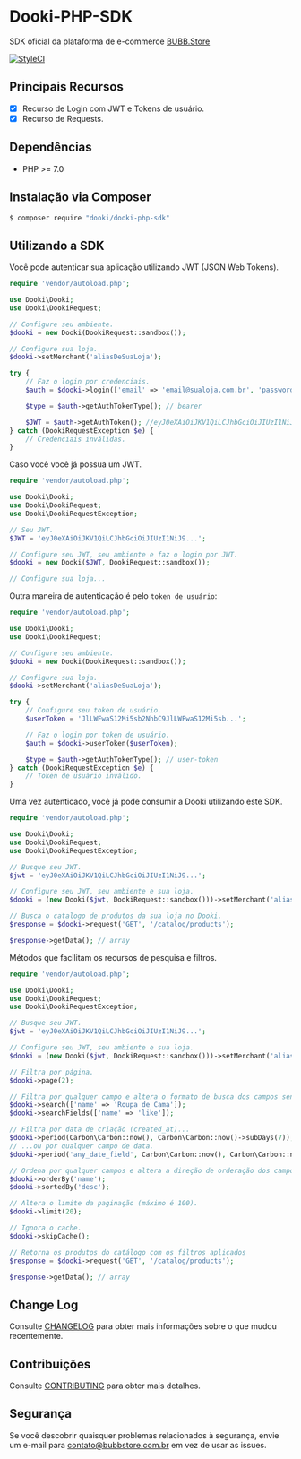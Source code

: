 # Dooki-PHP-SDK

SDK oficial da plataforma de e-commerce [BUBB.Store](https://www.bubbstore.com.br)

[![StyleCI](https://styleci.io/repos/118114699/shield?branch=master)](https://styleci.io/repos/118114699)

## Principais Recursos

* [x] Recurso de Login com JWT e Tokens de usuário.
* [x] Recurso de Requests.

## Dependências

* PHP >= 7.0

## Instalação via Composer

```bash
$ composer require "dooki/dooki-php-sdk"
```

## Utilizando a SDK

Você pode autenticar sua aplicação utilizando JWT (JSON Web Tokens).

```php
require 'vendor/autoload.php';

use Dooki\Dooki;
use Dooki\DookiRequest;

// Configure seu ambiente.
$dooki = new Dooki(DookiRequest::sandbox());

// Configure sua loja.
$dooki->setMerchant('aliasDeSuaLoja');

try {
	// Faz o login por credenciais.
	$auth = $dooki->login(['email' => 'email@sualoja.com.br', 'password' => 'senha']);

	$type = $auth->getAuthTokenType(); // bearer

	$JWT = $auth->getAuthToken(); //eyJ0eXAiOiJKV1QiLCJhbGciOiJIUzI1NiJ9...
} catch (DookiRequestException $e) {
	// Credenciais inválidas.
}
```

Caso você você já possua um JWT.

```php
require 'vendor/autoload.php';

use Dooki\Dooki;
use Dooki\DookiRequest;
use Dooki\DookiRequestException;

// Seu JWT.
$JWT = 'eyJ0eXAiOiJKV1QiLCJhbGciOiJIUzI1NiJ9...';

// Configure seu JWT, seu ambiente e faz o login por JWT.
$dooki = new Dooki($JWT, DookiRequest::sandbox());

// Configure sua loja...
```

Outra maneira de autenticação é pelo `token de usuário`:

```php
require 'vendor/autoload.php';

use Dooki\Dooki;
use Dooki\DookiRequest;

// Configure seu ambiente.
$dooki = new Dooki(DookiRequest::sandbox());

// Configure sua loja.
$dooki->setMerchant('aliasDeSuaLoja');

try {
	// Configure seu token de usuário.
	$userToken = 'JlLWFwaS12Mi5sb2NhbC9JlLWFwaS12Mi5sb...';

	// Faz o login por token de usuário.
	$auth = $dooki->userToken($userToken);

	$type = $auth->getAuthTokenType(); // user-token
} catch (DookiRequestException $e) {
	// Token de usuário inválido.
}
```

Uma vez autenticado, você já pode consumir a Dooki utilizando este SDK.

```php
require 'vendor/autoload.php';

use Dooki\Dooki;
use Dooki\DookiRequest;
use Dooki\DookiRequestException;

// Busque seu JWT.
$jwt = 'eyJ0eXAiOiJKV1QiLCJhbGciOiJIUzI1NiJ9...';

// Configure seu JWT, seu ambiente e sua loja.
$dooki = (new Dooki($jwt, DookiRequest::sandbox()))->setMerchant('aliasDeSuaLoja');

// Busca o catalogo de produtos da sua loja no Dooki.
$response = $dooki->request('GET', '/catalog/products');

$response->getData(); // array
```

Métodos que facilitam os recursos de pesquisa e filtros.

```php
require 'vendor/autoload.php';

use Dooki\Dooki;
use Dooki\DookiRequest;
use Dooki\DookiRequestException;

// Busque seu JWT.
$jwt = 'eyJ0eXAiOiJKV1QiLCJhbGciOiJIUzI1NiJ9...';

// Configure seu JWT, seu ambiente e sua loja.
$dooki = (new Dooki($jwt, DookiRequest::sandbox()))->setMerchant('aliasDeSuaLoja');

// Filtra por página.
$dooki->page(2);

// Filtra por qualquer campo e altera o formato de busca dos campos sendo filtrados (LIKE).
$dooki->search(['name' => 'Roupa de Cama']);
$dooki->searchFields(['name' => 'like']);

// Filtra por data de criação (created_at)...
$dooki->period(Carbon\Carbon::now(), Carbon\Carbon::now()->subDays(7));
// ...ou por qualquer campo de data.
$dooki->period('any_date_field', Carbon\Carbon::now(), Carbon\Carbon::now()->subDays(7));

// Ordena por qualquer campos e altera a direção de orderação dos campos sendo ordenados.
$dooki->orderBy('name');
$dooki->sortedBy('desc');

// Altera o limite da paginação (máximo é 100).
$dooki->limit(20);

// Ignora o cache.
$dooki->skipCache();

// Retorna os produtos do catálogo com os filtros aplicados
$response = $dooki->request('GET', '/catalog/products');

$response->getData(); // array
```

## Change Log

Consulte [CHANGELOG](.github/CHANGELOG.md) para obter mais informações sobre o que mudou recentemente.

## Contribuições

Consulte [CONTRIBUTING](.github/CONTRIBUTING.md) para obter mais detalhes.

## Segurança

Se você descobrir quaisquer problemas relacionados à segurança, envie um e-mail para contato@bubbstore.com.br em vez de usar as issues.